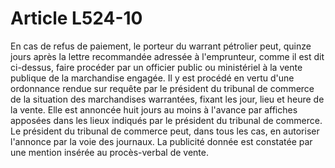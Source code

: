 # Article L524-10

En cas de refus de paiement, le porteur du warrant pétrolier peut, quinze jours après la lettre recommandée adressée à l'emprunteur, comme il est dit ci-dessus, faire procéder par un officier public ou ministériel à la vente publique de la marchandise engagée. Il y est procédé en vertu d'une ordonnance rendue sur requête par le président du tribunal de commerce de la situation des marchandises warrantées, fixant les jour, lieu et heure de la vente. Elle est annoncée huit jours au moins à l'avance par affiches apposées dans les lieux indiqués par le président du tribunal de commerce. Le président du tribunal de commerce peut, dans tous les cas, en autoriser l'annonce par la voie des journaux. La publicité donnée est constatée par une mention insérée au procès-verbal de vente.